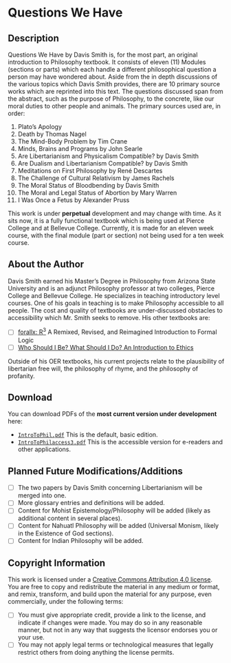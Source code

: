 # Questions We Have

## Description

Questions We Have by Davis Smith is, for the most part, an original introduction to Philosophy textbook. It consists of eleven (11) Modules (sections or parts) 
which each handle a different philosophical question a person may have wondered about. Aside from the in depth discussions of the various topics which Davis Smith 
provides, there are 10 primary source works which are reprinted into this text. The questions discussed span from the abstract, such as the purpose of Philosophy, 
to the concrete, like our moral duties to other people and animals. The primary sources used are, in order:

1. Plato’s Apology
2. Death by Thomas Nagel
3. The Mind-Body Problem by Tim Crane
4. Minds, Brains and Programs by John Searle
5. Are Libertarianism and Physicalism Compatible? by Davis Smith
6. Are Dualism and Libertarianism Compatible? by Davis Smith
7. Meditations on First Philosophy by René Descartes
8. The Challenge of Cultural Relativism by James Rachels
9. The Moral Status of Bloodbending by Davis Smith
10. The Moral and Legal Status of Abortion by Mary Warren
11. I Was Once a Fetus by Alexander Pruss

This work is under **perpetual** development and may change with time. As it sits now, it is a fully functional textbook which is being used at Pierce College and at Bellevue College. 
Currently, it is made for an eleven week course, with the final module (part or section) not being used for a ten week course. 

## About the Author

Davis Smith earned his Master’s Degree in Philosophy from Arizona State University and is an adjunct Philosophy professor at two colleges, Pierce College and Bellevue College. 
He specializes in teaching introductory level courses. One of his goals in teaching is to make Philosophy
accessible to all people. The cost and quality of textbooks are under-discussed obstacles to accessibility which Mr. Smith seeks to remove. His other textbooks are: 

- [ ] [forallx: R<sup>3</sup>](https://github.com/ProfDavisSmith/forallxR3/blob/main/forallxd.pdf) A Remixed, Revised, and Reimagined Introduction to Formal Logic
- [ ] [Who Should I Be? What Should I Do? An Introduction to Ethics](https://github.com/ProfDavisSmith/WSIBWSID#readme)

Outside of his OER textbooks, his current projects relate to the plausibility of libertarian free will, the philosophy of rhyme, and the philosophy of profanity.

## Download 
You can download PDFs of the **most current version under development** here:

- [`IntroToPhil.pdf`](https://github.com/ProfDavisSmith/QuestionsWeHave/blob/main/IntroToPhil.pdf)
  This is the default, basic edition.
- [`IntroToPhilaccess3.pdf`](https://github.com/ProfDavisSmith/QuestionsWeHave/blob/main/IntroToPhilaccess3.pdf)
  This is the accessible version for e-readers and other applications.

## Planned Future Modifications/Additions

- [ ] The two papers by Davis Smith concerning Libertarianism
will be merged into one.
- [ ] More glossary entries and definitions will be added.
- [ ] Content for Mohist Epistemology/Philosophy will be added (likely as additional content in several places). 
- [ ] Content for Nahuatl Philosophy will be added (Universal Monism, likely in the Existence of God sections).
- [ ] Content for Indian Philosophy will be added.

## Copyright Information
This work is licensed under a [Creative Commons Attribution 4.0 license](https://creativecommons.org/licenses/by/4.0/). You are free to copy and redistribute the material in any medium or format, and remix, transform, and build
upon the material for any purpose, even commercially, under
the following terms:
- [ ] You must give appropriate credit, provide a link to the
license, and indicate if changes were made. You may do
so in any reasonable manner, but not in any way that
suggests the licensor endorses you or your use.
- [ ] You may not apply legal terms or technological measures
that legally restrict others from doing anything the license
permits.
